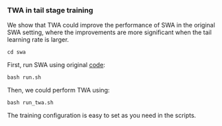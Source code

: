 ### TWA in tail stage training
We show that TWA could improve the performance of SWA in the original SWA setting, where the improvements are more significant when the tail learning rate is larger.
```
cd swa
```
First, run SWA using original [code](https://github.com/timgaripov/swa):
```
bash run.sh
```
Then, we could perform TWA using:
```
bash run_twa.sh
```
The training configuration is easy to set as you need in the scripts.